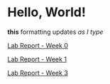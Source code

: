 # Hello, World!

**this** formatting updates _as I type_

[Lab Report - Week 0](https://k6qin.github.io/cse15l-lab-reports/lab-report-1-week-0.html)

[Lab Report - Week 1](https://k6qin.github.io/cse15l-lab-reports/lab-report-1-week-1.html)

[Lab Report - Week 3](https://k6qin.github.io/cse15l-lab-reports/lab-report-week-3.html)